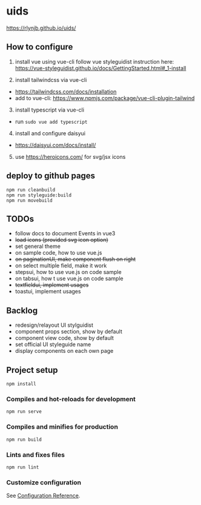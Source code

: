 # uids
https://rlynjb.github.io/uids/

## How to configure

1. install vue using vue-cli
follow vue styleguidist instruction here: https://vue-styleguidist.github.io/docs/GettingStarted.html#_1-install

2. install tailwindcss via vue-cli
- https://tailwindcss.com/docs/installation
- add to vue-cli: https://www.npmjs.com/package/vue-cli-plugin-tailwind

3. install typescript via vue-cli
- run `sudo vue add typescript`

4. install and configure daisyui
- https://daisyui.com/docs/install/

5. use https://heroicons.com/ for svg/jsx icons

## deploy to github pages
```
npm run cleanbuild
npm run styleguide:build
npm run movebuild
```

## TODOs
- follow docs to document Events in vue3
- ~~load icons (provided svg icon option)~~
- set general theme
- on sample code, how to use vue.js
- ~~on paginationUI, make component flush on right~~
- on select multiple field, make it work
- stepsui, how to use vue.js on code sample
- on tabsui, how t use vue.js on code sample
- ~~textfieldui, implement usages~~
- toastui, implement usages

## Backlog
- redesign/relayout UI stylguidist
- component props section, show by default
- component view code, show by default
- set official UI styleguide name
- display components on each own page


## Project setup
```
npm install
```

### Compiles and hot-reloads for development
```
npm run serve
```

### Compiles and minifies for production
```
npm run build
```

### Lints and fixes files
```
npm run lint
```

### Customize configuration
See [Configuration Reference](https://cli.vuejs.org/config/).
